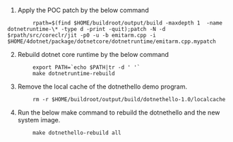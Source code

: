 1. Apply the POC patch by the below command
~~~
        rpath=$(find $HOME/buildroot/output/build -maxdepth 1  -name dotnetruntime-\* -type d -print -quit);patch -N -d $rpath/src/coreclr/jit -p0 -u -b emitarm.cpp -i $HOME/4dotnet/package/dotnetcore/dotnetruntime/emitarm.cpp.mypatch
~~~
2. Rebuild dotnet core runtime by the below command
~~~
        export PATH=`echo $PATH|tr -d ' '`
        make dotnetruntime-rebuild
~~~ 
3. Remove the local cache of the dotnethello demo program.
~~~
        rm -r $HOME/buildroot/output/build/dotnethello-1.0/localcache
~~~
4. Run the below make command to rebuild the dotnethello and the new system image. 
~~~
        make dotnethello-rebuild all
~~~
